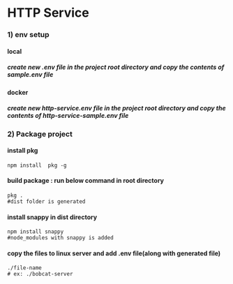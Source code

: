 # HTTP Service

### 1) env setup

#### local

##### create new .env file in the project root directory and copy the contents of sample.env file

#### docker

##### create new http-service.env file in the project root directory and copy the contents of http-service-sample.env file

### 2) Package project

#### install pkg

```
npm install  pkg -g
```

#### build package : run below command in root directory

```
pkg .
#dist folder is generated
```

#### install snappy in dist directory

```
npm install snappy
#node_modules with snappy is added
```

#### copy the files to linux server and add .env file(along with generated file)

```
./file-name
# ex: ./bobcat-server
```
